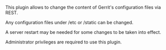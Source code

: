 This plugin allows to change the content of Gerrit's configuration files via REST.

Any configuration files under <site>/etc or <site>/static can be changed.

A server restart may be needed for some changes to be taken into effect.

Administrator privileges are required to use this plugin.
